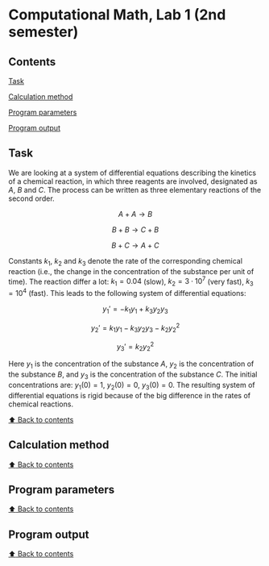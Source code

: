 # Computational Math, Lab 1 (2nd semester)

## Contents

[Task](#Task)

[Calculation method](#Calculation-method)

[Program parameters](#Program-parameters)

[Program output](#Program-output)

## Task

We are looking at a system of differential equations describing the kinetics of a chemical reaction, in which three reagents are involved, designated as $A$, $B$ and $C$. The process can be written as three elementary reactions of the second order.

$$ A + A \to B $$

$$ B + B \to C + B $$

$$ B + C \to A + C $$

Constants $k_1$, $k_2$ and $k_3$ denote the rate of the corresponding chemical reaction (i.e., the change in the concentration of the substance per unit of time). The reaction differ a lot: $k_1 = 0.04$ (slow), $k_2 = 3 \cdot 10^7$ (very fast), $k_3 = 10^4$ (fast). This leads to the following system of differential equations:

$$ y_1' = - k_1 y_1 + k_3 y_2 y_3 $$

$$ y_2' = k_1 y_1 - k_3 y_2 y_3 - k_2 y_2^2 $$

$$ y_3' = k_2 y_2^2 $$

Here $y_1$ is the concentration of the substance $A$, $y_2$ is the concentration of the substance $B$, and $y_3$ is the concentration of the substance $C$. The initial concentrations are: $y_1(0) = 1$, $y_2(0) = 0$, $y_3(0) = 0$. The resulting system of differential equations is rigid because of the big difference in the rates of chemical reactions.

[:arrow_up: Back to contents](#Contents)

## Calculation method



[:arrow_up: Back to contents](#Contents)

## Program parameters



[:arrow_up: Back to contents](#Contents)

## Program output



[:arrow_up: Back to contents](#Contents)

